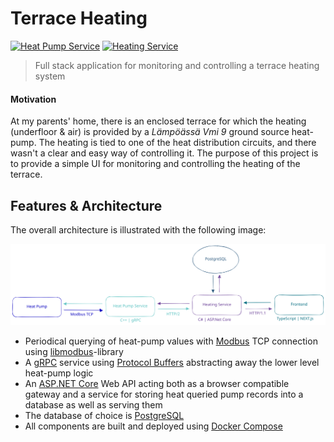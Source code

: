 # Terrace Heating

[![Heat Pump Service](https://github.com/aleksi-kangas/terrace-heating-new/actions/workflows/heat_pump_service.yaml/badge.svg)](https://github.com/aleksi-kangas/terrace-heating-new/actions/workflows/heat_pump_service.yaml)
[![Heating Service](https://github.com/aleksi-kangas/terrace-heating-new/actions/workflows/heating_service.yaml/badge.svg)](https://github.com/aleksi-kangas/terrace-heating-new/actions/workflows/heating_service.yaml)

> Full stack application for monitoring and controlling a terrace heating system

#### Motivation

At my parents' home, there is an enclosed terrace for which the heating (underfloor & air) is provided by a *Lämpöässä
Vmi 9* ground source heat-pump. The heating is tied to one of the heat distribution circuits, and there wasn't a clear
and easy way of controlling it. The purpose of this project is to provide a simple UI for monitoring and
controlling the heating of the terrace.

## Features & Architecture

The overall architecture is illustrated with the following image:

![Architecture](/docs/architecture.svg)

- Periodical querying of heat-pump values with [Modbus](https://en.wikipedia.org/wiki/Modbus) TCP connection
  using [libmodbus](https://libmodbus.org/)-library
- A [gRPC](https://grpc.io/) service using [Protocol Buffers](https://developers.google.com/protocol-buffers)
  abstracting away the lower level heat-pump logic
- An [ASP.NET Core](https://en.wikipedia.org/wiki/ASP.NET_Core) Web API acting both as a browser compatible gateway and
  a service for storing heat queried pump records into a database as well as serving them
- The database of choice is [PostgreSQL](https://www.postgresql.org/)
- All components are built and deployed using [Docker Compose](https://docs.docker.com/compose/)
